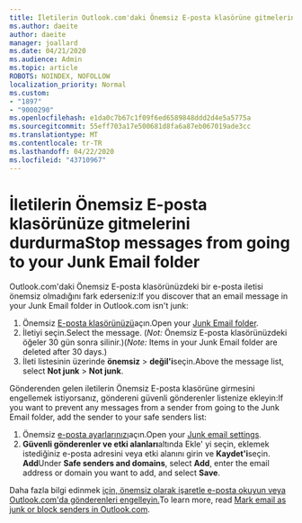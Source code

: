 ```yaml
---
title: İletilerin Outlook.com'daki Önemsiz E-posta klasörüne gitmelerini durdurma
ms.author: daeite
author: daeite
manager: joallard
ms.date: 04/21/2020
ms.audience: Admin
ms.topic: article
ROBOTS: NOINDEX, NOFOLLOW
localization_priority: Normal
ms.custom:
- "1897"
- "9000290"
ms.openlocfilehash: e1da0c7b67c1f09f6ed6589848ddd2d4e5a5775a
ms.sourcegitcommit: 55eff703a17e500681d8fa6a87eb067019ade3cc
ms.translationtype: MT
ms.contentlocale: tr-TR
ms.lasthandoff: 04/22/2020
ms.locfileid: "43710967"
---
```

# <a name="stop-messages-from-going-to-your-junk-email-folder"></a><span data-ttu-id="2fbc5-102">İletilerin Önemsiz E-posta klasörünüze gitmelerini durdurma</span><span class="sxs-lookup"><span data-stu-id="2fbc5-102">Stop messages from going to your Junk Email folder</span></span>

<span data-ttu-id="2fbc5-103">Outlook.com'daki Önemsiz E-posta klasörünüzdeki bir e-posta iletisi önemsiz olmadığını fark ederseniz:</span><span class="sxs-lookup"><span data-stu-id="2fbc5-103">If you discover that an email message in your Junk Email folder in Outlook.com isn't junk:</span></span>

1. <span data-ttu-id="2fbc5-104">Önemsiz [E-posta klasörünüzü](https://outlook.live.com/mail/junkemail)açın.</span><span class="sxs-lookup"><span data-stu-id="2fbc5-104">Open your [Junk Email folder](https://outlook.live.com/mail/junkemail).</span></span>
1. <span data-ttu-id="2fbc5-105">İletiyi seçin.</span><span class="sxs-lookup"><span data-stu-id="2fbc5-105">Select the message.</span></span> <span data-ttu-id="2fbc5-106">(*Not:* Önemsiz E-posta klasörünüzdeki öğeler 30 gün sonra silinir.)</span><span class="sxs-lookup"><span data-stu-id="2fbc5-106">(*Note:* Items in your Junk Email folder are deleted after 30 days.)</span></span>
1. <span data-ttu-id="2fbc5-107">İleti listesinin üzerinde **önemsiz** > **değil'i**seçin.</span><span class="sxs-lookup"><span data-stu-id="2fbc5-107">Above the message list, select **Not junk** > **Not junk**.</span></span>

<span data-ttu-id="2fbc5-108">Gönderenden gelen iletilerin Önemsiz E-posta klasörüne girmesini engellemek istiyorsanız, göndereni güvenli gönderenler listenize ekleyin:</span><span class="sxs-lookup"><span data-stu-id="2fbc5-108">If you want to prevent any messages from a sender from going to the Junk Email folder, add the sender to your safe senders list:</span></span>

1. <span data-ttu-id="2fbc5-109">Önemsiz [e-posta ayarlarınızı](https://go.microsoft.com/fwlink/?linkid=2035804)açın.</span><span class="sxs-lookup"><span data-stu-id="2fbc5-109">Open your [Junk email settings](https://go.microsoft.com/fwlink/?linkid=2035804).</span></span>
1. <span data-ttu-id="2fbc5-110">**Güvenli gönderenler ve etki alanları**altında Ekle' yi seçin, eklemek istediğiniz e-posta adresini veya etki alanını girin ve **Kaydet'i**seçin. **Add**</span><span class="sxs-lookup"><span data-stu-id="2fbc5-110">Under **Safe senders and domains**, select **Add**, enter the email address or domain you want to add, and select **Save**.</span></span>

<span data-ttu-id="2fbc5-111">Daha fazla bilgi edinmek [için, önemsiz olarak işaretle e-posta okuyun veya Outlook.com'da gönderenleri engelleyin.](https://support.office.com/article/a3ece97b-82f8-4a5e-9ac3-e92fa6427ae4?wt.mc_id=Office_Outlook_com_Alchemy)</span><span class="sxs-lookup"><span data-stu-id="2fbc5-111">To learn more, read [Mark email as junk or block senders in Outlook.com](https://support.office.com/article/a3ece97b-82f8-4a5e-9ac3-e92fa6427ae4?wt.mc_id=Office_Outlook_com_Alchemy).</span></span>
